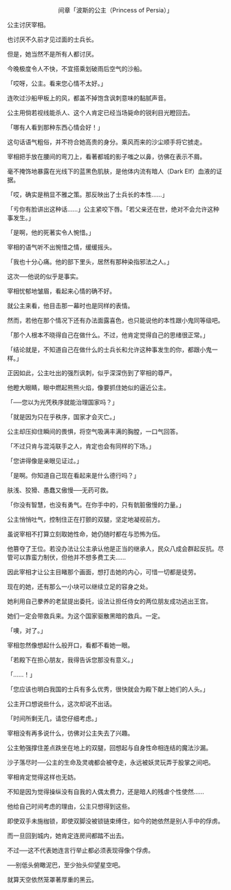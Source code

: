 <p align="center">间章「波斯的公主（Princess of Persia）」</p>

公主讨厌宰相。

也讨厌不久前才见过面的士兵长。

但是，她当然不是所有人都讨厌。

今晚极度令人不快，不宜搭乘划破雨后空气的沙船。

「哎呀，公主。看来您心情不太好。」

连吹过沙船甲板上的风，都盖不掉饱含讽刺意味的黏腻声音。

公主用倘若视线能杀人、这个人肯定已经当场毙命的锐利目光瞪回去。

「哪有人看到那种东西心情会好！」

这句话语气粗俗，并不符合她高贵的身分。乘风而来的沙尘顺手将它掳走。

宰相把手放在腰间的弯刀上，看著都城的影子嗤之以鼻，彷佛在表示不屑。

毫不掩饰地暴露在光线下的蓝黑色肌肤，是他体内流有暗人（Dark Elf）血液的证据。

「哎，确实是稍显不雅之策。那反映出了士兵长的本性……」

「亏你有脸讲出这种话……」公主紧咬下唇。「若父亲还在世，绝对不会允许这种事发生。」

「是啊，他的死著实令人惋惜。」

宰相的语气听不出惋惜之情，缓缓摇头。

「我也十分心痛。他的部下里头，居然有那种染指邪法之人。」

这次──他说的似乎是事实。

宰相忧郁地皱眉，看起来心情的确不好。

就公主来看，他目击那一幕时也是同样的表情。

然而，若他在那个情况下还有办法面露喜色，也只能说他的本性跟小鬼同等级吧。

「那个人根本不晓得自己在做什么。不过，他肯定觉得自己的思绪很正常。」

「结论就是，不知道自己在做什么的士兵长和允许这种事发生的你，都跟小鬼一样。」

正因如此，公主吐出的强烈讽刺，似乎深深伤到了宰相的尊严。

他瞪大眼睛，眼中燃起熊熊火焰，像要抓住她似的逼近公主。

「──您以为光凭秩序就能治理国家吗？」

「就是因为只在乎秩序，国家才会灭亡。」

公主却压抑住瞬间的畏惧，将空气吸满丰满的胸膛，一口气回答。

「不过只肯与混沌联手之人，肯定也会有同样的下场。」

「您讲得像是亲眼见证过。」

「是啊。你知道自己现在看起来是什么德行吗？」

肤浅、狡猾、愚蠢又傲慢──无药可救。

「你没有智慧，也没有勇气。在你手中的，只有骯脏傲慢的力量。」

公主悄悄吐气，控制住正在打颤的双腿，坚定地凝视前方。

虽说宰相不打算立刻取她性命，她仍随时都在与恐怖为伍。

他篡夺了王位。若没办法让公主承认他是正当的继承人，民众八成会群起反抗。尽管可以靠蛮力制伏，但他并不想多费工夫……

因此宰相才让公主目睹那个画面，想打击她的内心，可惜一切都是徒劳。

现在的她，还有那么一小块可以继续立足的容身之处。

她利用自己豢养的老鼠提出委托，设法让担任侍女的两位朋友成功逃出王宫。

她们一定会带救兵来。为这个国家驱散黑暗的救兵。一定。

「噢，对了。」

宰相忽然像想起什么般开口，看都不看她一眼。

「若殿下在担心朋友，我得告诉您那没有意义。」

「……！」

「您应该也明白我国的士兵有多么优秀，很快就会为殿下献上她们的人头。」

公主开口想说些什么，这次却说不出话。

「时间所剩无几，请您仔细考虑。」

宰相没有再多说什么，彷佛对公主失去了兴趣。

公主勉强撑住差点跌坐在地上的双腿，回想起与自身性命相连结的魔法沙漏。

沙子落尽时──公主的生命及灵魂都会被夺走，永远被妖灵玩弄于股掌之间吧。

宰相肯定觉得这样也无妨。

不知是因为觉得操纵没有自我的人偶太费力，还是暗人的残虐个性使然……

他给自己时间考虑的理由，公主只想得到这些。

即使双手未施枷锁，即使双脚没被锁链束缚住，如今的她依然是别人手中的俘虏。

而一旦回到城内，她肯定连房间都踏不出去。

不过──这不代表她连言行举止都必须表现得像个俘虏。

──别低头俯瞰泥巴，至少抬头仰望星空吧。

就算天空依然笼罩著厚重的黑云。

